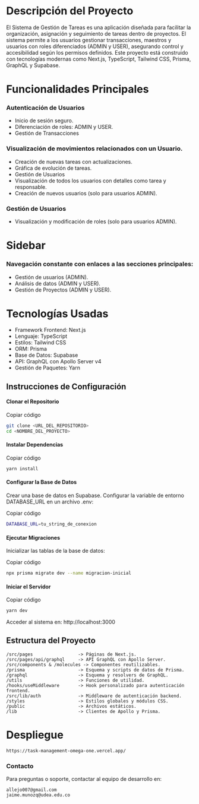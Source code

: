 # Descripción del Proyecto

El Sistema de Gestión de Tareas es una aplicación diseñada para facilitar la organización, asignación y seguimiento de tareas dentro de proyectos. El sistema permite a los usuarios gestionar transacciones, maestros y usuarios con roles diferenciados (ADMIN y USER), asegurando control y accesibilidad según los permisos definidos. Este proyecto está construido con tecnologías modernas como Next.js, TypeScript, Tailwind CSS, Prisma, GraphQL y Supabase.

# Funcionalidades Principales

### Autenticación de Usuarios
- Inicio de sesión seguro.
- Diferenciación de roles: ADMIN y USER.
- Gestión de Transacciones

### Visualización de movimientos relacionados con un Usuario.
- Creación de nuevas tareas con actualizaciones.
- Gráfica de evolución de tareas.
- Gestión de Usuarios
- Visualización de todos los usuarios con detalles como tarea y responsable.
- Creación de nuevos usuarios (solo para usuarios ADMIN).

### Gestión de Usuarios
- Visualización y modificación de roles (solo para usuarios ADMIN).

# Sidebar
### Navegación constante con enlaces a las secciones principales:
- Gestión de usuarios (ADMIN).
- Análisis de datos (ADMIN y USER).
- Gestión de Proyectos (ADMIN y USER).

# Tecnologías Usadas
- Framework Frontend: Next.js
- Lenguaje: TypeScript
- Estilos: Tailwind CSS
- ORM: Prisma
- Base de Datos: Supabase
- API: GraphQL con Apollo Server v4
- Gestión de Paquetes: Yarn

## Instrucciones de Configuración

#### Clonar el Repositorio

Copiar código

```bash
git clone <URL_DEL_REPOSITORIO>
cd <NOMBRE_DEL_PROYECTO>
```

#### Instalar Dependencias

Copiar código
```bash
yarn install
```

#### Configurar la Base de Datos
Crear una base de datos en Supabase.
Configurar la variable de entorno DATABASE_URL en un archivo .env:

Copiar código
```bash
DATABASE_URL=tu_string_de_conexion
```

#### Ejecutar Migraciones
Inicializar las tablas de la base de datos:

Copiar código
```bash
npx prisma migrate dev --name migracion-inicial
```

#### Iniciar el Servidor

Copiar código
```bash
yarn dev
```
Acceder al sistema en: http://localhost:3000

## Estructura del Proyecto


```
/src/pages                 -> Páginas de Next.js.
/src/pages/api/graphql     -> API GraphQL con Apollo Server.
/src/components & /molecules -> Componentes reutilizables.
/prisma                    -> Esquema y scripts de datos de Prisma.
/graphql                   -> Esquema y resolvers de GraphQL.
/utils                     -> Funciones de utilidad.
/hooks/useMiddleware       -> Hook personalizado para autenticación frontend.
/src/lib/auth              -> Middleware de autenticación backend.
/styles                    -> Estilos globales y módulos CSS.
/public                    -> Archivos estáticos.
/lib                       -> Clientes de Apollo y Prisma.
```

# Despliegue 

```bash
https://task-management-omega-one.vercel.app/
```

### Contacto

Para preguntas o soporte, contactar al equipo de desarrollo en: 
```
allejo007@gmail.com
jaime.munozq@udea.edu.co 
```


